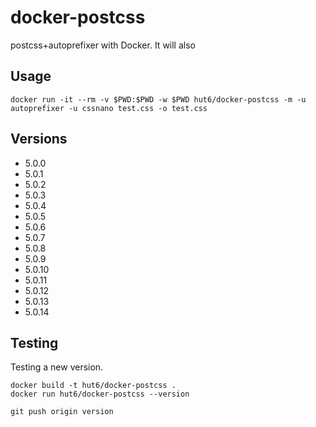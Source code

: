 # docker-postcss

postcss+autoprefixer with Docker. It will also

## Usage

    docker run -it --rm -v $PWD:$PWD -w $PWD hut6/docker-postcss -m -u autoprefixer -u cssnano test.css -o test.css

## Versions
 - 5.0.0
 - 5.0.1
 - 5.0.2
 - 5.0.3
 - 5.0.4
 - 5.0.5
 - 5.0.6
 - 5.0.7
 - 5.0.8
 - 5.0.9
 - 5.0.10
 - 5.0.11
 - 5.0.12
 - 5.0.13
 - 5.0.14

## Testing

Testing a new version.

    docker build -t hut6/docker-postcss .
    docker run hut6/docker-postcss --version

    git push origin version
    